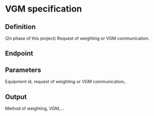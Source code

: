 # VGM specification

## Definition
(2n phase of this project) Request of weighting or VGM communication.
## Endpoint
## Parameters
Equipment id, request of weighting or VGM communication,.
## Output 
Method of weighting, VGM,...
  